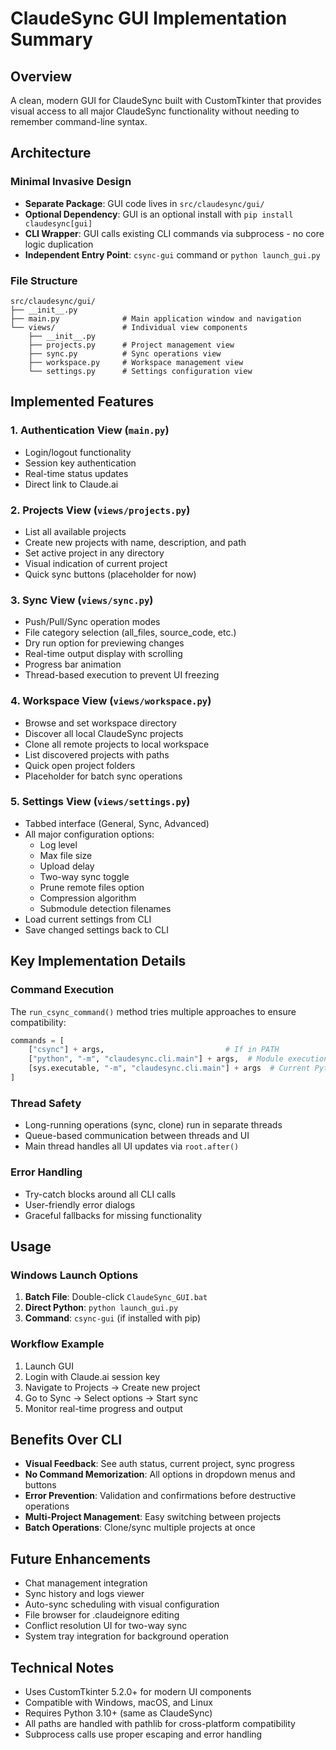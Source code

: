# ClaudeSync GUI Implementation Summary

## Overview
A clean, modern GUI for ClaudeSync built with CustomTkinter that provides visual access to all major ClaudeSync functionality without needing to remember command-line syntax.

## Architecture

### Minimal Invasive Design
- **Separate Package**: GUI code lives in `src/claudesync/gui/` 
- **Optional Dependency**: GUI is an optional install with `pip install claudesync[gui]`
- **CLI Wrapper**: GUI calls existing CLI commands via subprocess - no core logic duplication
- **Independent Entry Point**: `csync-gui` command or `python launch_gui.py`

### File Structure
```
src/claudesync/gui/
├── __init__.py
├── main.py              # Main application window and navigation
└── views/               # Individual view components
    ├── __init__.py
    ├── projects.py      # Project management view
    ├── sync.py          # Sync operations view
    ├── workspace.py     # Workspace management view
    └── settings.py      # Settings configuration view
```

## Implemented Features

### 1. Authentication View (`main.py`)
- Login/logout functionality
- Session key authentication
- Real-time status updates
- Direct link to Claude.ai

### 2. Projects View (`views/projects.py`)
- List all available projects
- Create new projects with name, description, and path
- Set active project in any directory
- Visual indication of current project
- Quick sync buttons (placeholder for now)

### 3. Sync View (`views/sync.py`)
- Push/Pull/Sync operation modes
- File category selection (all_files, source_code, etc.)
- Dry run option for previewing changes
- Real-time output display with scrolling
- Progress bar animation
- Thread-based execution to prevent UI freezing

### 4. Workspace View (`views/workspace.py`)
- Browse and set workspace directory
- Discover all local ClaudeSync projects
- Clone all remote projects to local workspace
- List discovered projects with paths
- Quick open project folders
- Placeholder for batch sync operations

### 5. Settings View (`views/settings.py`)
- Tabbed interface (General, Sync, Advanced)
- All major configuration options:
  - Log level
  - Max file size
  - Upload delay
  - Two-way sync toggle
  - Prune remote files option
  - Compression algorithm
  - Submodule detection filenames
- Load current settings from CLI
- Save changed settings back to CLI

## Key Implementation Details

### Command Execution
The `run_csync_command()` method tries multiple approaches to ensure compatibility:
```python
commands = [
    ["csync"] + args,                           # If in PATH
    ["python", "-m", "claudesync.cli.main"] + args,  # Module execution
    [sys.executable, "-m", "claudesync.cli.main"] + args  # Current Python
]
```

### Thread Safety
- Long-running operations (sync, clone) run in separate threads
- Queue-based communication between threads and UI
- Main thread handles all UI updates via `root.after()`

### Error Handling
- Try-catch blocks around all CLI calls
- User-friendly error dialogs
- Graceful fallbacks for missing functionality

## Usage

### Windows Launch Options
1. **Batch File**: Double-click `ClaudeSync_GUI.bat`
2. **Direct Python**: `python launch_gui.py`
3. **Command**: `csync-gui` (if installed with pip)

### Workflow Example
1. Launch GUI
2. Login with Claude.ai session key
3. Navigate to Projects → Create new project
4. Go to Sync → Select options → Start sync
5. Monitor real-time progress and output

## Benefits Over CLI
- **Visual Feedback**: See auth status, current project, sync progress
- **No Command Memorization**: All options in dropdown menus and buttons  
- **Error Prevention**: Validation and confirmations before destructive operations
- **Multi-Project Management**: Easy switching between projects
- **Batch Operations**: Clone/sync multiple projects at once

## Future Enhancements
- Chat management integration
- Sync history and logs viewer
- Auto-sync scheduling with visual configuration
- File browser for .claudeignore editing
- Conflict resolution UI for two-way sync
- System tray integration for background operation

## Technical Notes
- Uses CustomTkinter 5.2.0+ for modern UI components
- Compatible with Windows, macOS, and Linux
- Requires Python 3.10+ (same as ClaudeSync)
- All paths are handled with pathlib for cross-platform compatibility
- Subprocess calls use proper escaping and error handling

